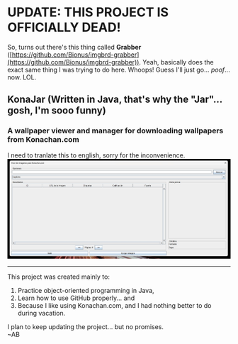 # UPDATE: THIS PROJECT IS OFFICIALLY DEAD!

So, turns out there's this thing called **Grabber** ([https://github.com/Bionus/imgbrd-grabber](https://github.com/Bionus/imgbrd-grabber)).
Yeah, basically does the exact same thing I was trying to do here. Whoops! Guess I'll just go... *poof*... now. LOL.

## KonaJar (Written in Java, that's why the "Jar"... gosh, I'm **sooo** funny)
### A wallpaper viewer and manager for downloading wallpapers from Konachan.com

I need to tranlate this to english, sorry for the inconvenience.
![](/picture.jpg)

---

This project was created mainly to:
1. Practice object-oriented programming in Java,
2. Learn how to use GitHub properly... and
3. Because I like using Konachan.com, and I had nothing better to do during vacation.

I plan to keep updating the project... but no promises.  
~AB
